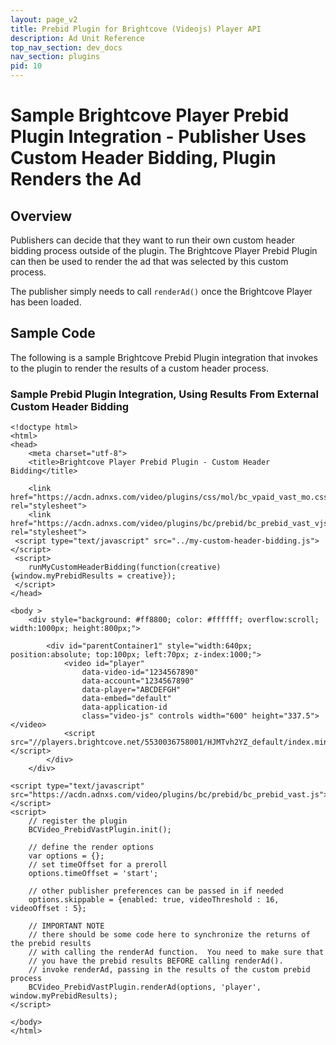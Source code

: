 ```yaml
---
layout: page_v2
title: Prebid Plugin for Brightcove (Videojs) Player API
description: Ad Unit Reference
top_nav_section: dev_docs
nav_section: plugins
pid: 10
---
```


<div class="bs-docs-section" markdown="1">

# Sample Brightcove Player Prebid Plugin Integration - Publisher Uses Custom Header Bidding, Plugin Renders the Ad

## Overview

Publishers can decide that they want to run their own custom header bidding process outside of the plugin. The Brightcove Player Prebid Plugin can then be used to render the ad that was selected by this custom process.

The publisher simply needs to call `renderAd()` once the Brightcove Player has been loaded.

## Sample Code

The following is a sample Brightcove Prebid Plugin integration that invokes to the plugin to render the results of a custom header process.

### Sample Prebid Plugin Integration, Using Results From External Custom Header Bidding

```
<!doctype html>
<html>
<head>
    <meta charset="utf-8">
    <title>Brightcove Player Prebid Plugin - Custom Header Bidding</title>

    <link href="https://acdn.adnxs.com/video/plugins/css/mol/bc_vpaid_vast_mo.css" rel="stylesheet">
    <link href="https://acdn.adnxs.com/video/plugins/bc/prebid/bc_prebid_vast_vjs.css" rel="stylesheet">
 <script type="text/javascript" src="../my-custom-header-bidding.js"></script>
 <script>
    runMyCustomHeaderBidding(function(creative) {window.myPrebidResults = creative});
 </script>
</head>

<body >
    <div style="background: #ff8800; color: #ffffff; overflow:scroll; width:1000px; height:800px;">

        <div id="parentContainer1" style="width:640px; position:absolute; top:100px; left:70px; z-index:1000;">
            <video id="player"
                data-video-id="1234567890"
                data-account="1234567890"
                data-player="ABCDEFGH"
                data-embed="default"
                data-application-id
                class="video-js" controls width="600" height="337.5"></video>
            <script src="//players.brightcove.net/5530036758001/HJMTvh2YZ_default/index.min.js"></script>
        </div>
    </div>

<script type="text/javascript" src="https://acdn.adnxs.com/video/plugins/bc/prebid/bc_prebid_vast.js"></script>
<script>
    // register the plugin
    BCVideo_PrebidVastPlugin.init();

    // define the render options
    var options = {};
    // set timeOffset for a preroll
    options.timeOffset = 'start';

    // other publisher preferences can be passed in if needed
    options.skippable = {enabled: true, videoThreshold : 16, videoOffset : 5};

    // IMPORTANT NOTE
    // there should be some code here to synchronize the returns of the prebid results
    // with calling the renderAd function.  You need to make sure that
    // you have the prebid results BEFORE calling renderAd().
    // invoke renderAd, passing in the results of the custom prebid process
    BCVideo_PrebidVastPlugin.renderAd(options, 'player', window.myPrebidResults);
</script>

</body>
</html>
```

</div>
